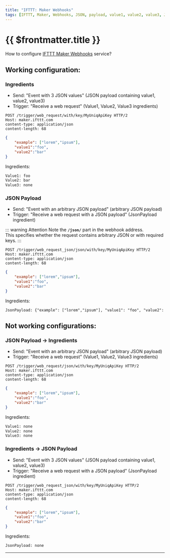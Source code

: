 ```yaml
---
title: "IFTTT: Maker Webhooks"
tags: [IFTTT, Maker, Webhooks, JSON, payload, value1, value2, value3, JsonPayload]
---
```

# {{ $frontmatter.title }}

How to configure [IFTTT Maker Webhooks](https://ifttt.com/maker_webhooks) service?

## Working configuration:

### Ingredients

+ Send: "Event with 3 JSON values" (JSON payload containing value1, value2, value3)
+ Trigger: "Receive a web request" (Value1, Value2, Value3 ingredients)

```http
POST /trigger/web_request/with/key/MyUniqApiKey HTTP/2
Host: maker.ifttt.com
content-type: application/json
content-length: 68
```
```json
{
	"example": ["lorem","ipsum"],
	"value1":"foo",
	"value2":"bar"
}
```

Ingredients:
```txt
Value1: foo
Value2: bar
Value3: none
```

### JSON Payload

+ Send: "Event with an arbitrary JSON payload" (arbitrary JSON payload)
+ Trigger: "Receive a web request with a JSON payload" (JsonPayload ingredient)

::: warning Attention
Note the **`/json/`** part in the webhook address.<br/>
This specifies whether the request contains arbitrary JSON or with required keys.
:::

```http
POST /trigger/web_request_json/json/with/key/MyUniqApiKey HTTP/2
Host: maker.ifttt.com
content-type: application/json
content-length: 68
```
```json
{
	"example": ["lorem","ipsum"],
	"value1":"foo",
	"value2":"bar"
}
```

Ingredients:
```txt
JsonPayload: {"example": ["lorem","ipsum"], "value1": "foo", "value2": "bar"}
```

## Not working configurations:

### JSON Payload &rarr; Ingredients

+ Send: "Event with an arbitrary JSON payload" (arbitrary JSON payload)
+ Trigger: "Receive a web request" (Value1, Value2, Value3 ingredients)

```http
POST /trigger/web_request/json/with/key/MyUniqApiKey HTTP/2
Host: maker.ifttt.com
content-type: application/json
content-length: 68
```
```json
{
	"example": ["lorem","ipsum"],
	"value1":"foo",
	"value2":"bar"
}
```

Ingredients:
```txt
Value1: none
Value2: none
Value3: none
```

### Ingredients &rarr; JSON Payload

+ Send: "Event with 3 JSON values" (JSON payload containing value1, value2, value3)
+ Trigger: "Receive a web request with a JSON payload" (JsonPayload ingredient)

```http
POST /trigger/web_request_json/with/key/MyUniqApiKey HTTP/2
Host: maker.ifttt.com
content-type: application/json
content-length: 68
```
```json
{
	"example": ["lorem","ipsum"],
	"value1":"foo",
	"value2":"bar"
}
```

Ingredients:
```txt
JsonPayload: none
```

-----

